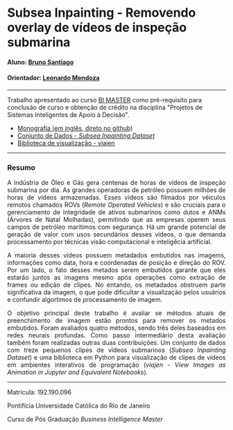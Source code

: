# Subsea Inpainting - Removendo overlay de vídeos de inspeção submarina

#### Aluno: [Bruno Santiago](https://github.com/garaujo94/)
#### Orientador: [Leonardo Mendoza](https://github.com/leofome8)

---

Trabalho apresentado ao curso [BI MASTER](https://ica.puc-rio.ai/bi-master) como pré-requisito para conclusão de curso e obtenção de crédito na disciplina "Projetos de Sistemas Inteligentes de Apoio à Decisão".

- [Monografia (em inglês, direto no github)](https://github.com/brunomsantiago/subsea_inpainting)
- [Conjunto de Dados - *Subsea Inpainting Dataset*](https://www.kaggle.com/brunomsantiago/subsea-inpainting-dataset)
- [Biblioteca de visualização - viajen](https://github.com/brunomsantiago/viajen)
---

### Resumo

<p align="justify">A indústria de Óleo e Gás gera centenas de horas de vídeos de inspeção submarina por dia. As grandes operadoras de petróleo possuem milhões de horas de vídeos armazenadas. Esses vídeos são filmados por véiculos remotos chamados ROVs (<i>Remote Operated Vehicles</i>) e são cruciais para o gerenciamento de integridade de ativos submarinos como dutos e ANMs (Árvores de Natal Molhadas), permitindo que as empresas operem seus campos de petróleo marítimos com segurança. Há um grande potencial de geração de valor com usos secundários desses vídeos, o que demanda processamento por técnicas visão computacional e inteligêcia artificial.</p>

<p align="justify">A maioria desses vídeos possuem metadados embutidos nas imagems, informações como data, hora e coordenadas de posição e direção do ROV. Por um lado, o fato desses metados serem embutidos garante que eles estarão juntos as imagens mesmo após operações como extração de frames ou edição de clipes. No entando, os metadados obstruem parte significativa da imagem, o que pode dificultar a visualização pelos usuários e confundir algortimos de processamento de imagem.</p>

<p align="justify">O objetivo principal deste trabalho é avaliar se métodos atuais de preenchimento de imagem estão prontos para remover os metados embutidos. Foram avaliados quatro métodos, sendo três deles baseados em redes neurais profundas. Como passo intermediário desta avaliação também foram realizadas outras duas contribuições. Um conjunto de dados com treze pequenos clipes de vídeos submarinos (<i>Subsea Inpainting Dataset</i>) e uma biblioteca em Python para visualização de clipes de vídeos em ambientes interativos de programação (<i>viajen - View Images as Animation in Jupyter and Equivalent Notebooks</i>).</p>

---

Matrícula: 192.190.096

Pontifícia Universidade Católica do Rio de Janeiro

Curso de Pós Graduação *Business Intelligence Master*
